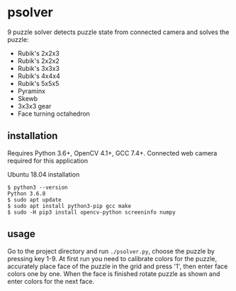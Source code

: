 # psolver
9 puzzle solver detects puzzle state from connected camera and solves the puzzle:
- Rubik's 2x2x3
- Rubik's 2x2x2
- Rubik's 3x3x3
- Rubik's 4x4x4
- Rubik's 5x5x5
- Pyraminx
- Skewb
- 3x3x3 gear
- Face turning octahedron

## installation
Requires Python 3.6+, OpenCV 4.1+, GCC 7.4+.
Connected web camera required for this application

Ubuntu 18.04 installation
```
$ python3 --version
Python 3.6.8
$ sudo apt update
$ sudo apt install python3-pip gcc make
$ sudo -H pip3 install opencv-python screeninfo numpy
```


## usage
Go to the project directory and run `./psolver.py`, choose the puzzle by pressing key 1-9.
At first run you need to calibrate colors for the puzzle, 
accurately place face of the puzzle in the grid and press '1', then enter face colors one by one.
When the face is finished rotate puzzle as shown and enter colors for the next face.

